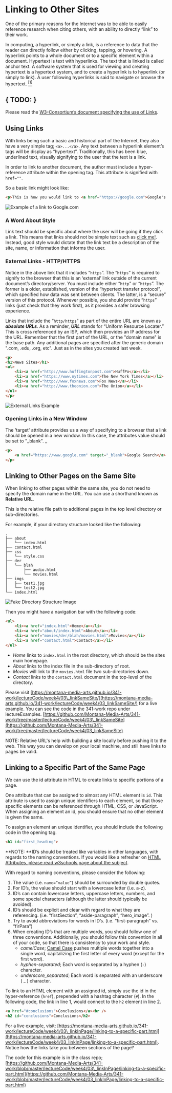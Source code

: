 # Linking to Other Sites
One of the primary reasons for the Internet was to be able to easily reference research when citing others, with an ability to directly “link” to their work.

In computing, a hyperlink, or simply a link, is a reference to data that the reader can directly follow either by clicking, tapping, or hovering. A hyperlink points to a whole document or to a specific element within a document. Hypertext is text with hyperlinks. The text that is linked is called anchor text. A software system that is used for viewing and creating hypertext is a hypertext system, and to create a hyperlink is to hyperlink (or simply to link). A user following hyperlinks is said to navigate or browse the hypertext. [<sup>[1]</sup>](https://en.wikipedia.org/wiki/Hyperlink "Wikipedia - Hyperlink")

## { TODO: }
Please read the [W3-Consortium’s document specifying the use of Links](https://www.w3.org/TR/html401/struct/links.html "W3-Consortium - Links").

## Using Links
With links being such a basic and historical part of the Internet, they  also have a very simple tag; `<a>...</a>`. Any text between a hyperlink element’s tags will be display as “hypertext”. Traditionally, this has been blue, underlined text, visually signifying to the user that the text is a link.

In order to link to another document, the author must include a hyper-reference attribute within the opening tag. This attribute is signified with `href=""`.

So a basic link might look like:
```html
<p>This is how you would link to <a href="https://google.com">Google's Homepage</a><p>
```
![Example of a link to Google.com](imgs/basicLink.png)

### A Word About Style
Link text should be specific about where the user will be going if they click a link. This means that links should not be simple text such as [click me!](#). Instead, good style would dictate that the link text be a description of the site, name, or information that informs the user.

### External Links - HTTP/HTTPS
Notice in the above link that it includes “`https`”. The “`https`” is required to signify to the browser that this is an ‘external’ link outside of the current document’s directory/server. You must include either “`http`” or “`https`”. The former is a older, established, version of the “hypertext transfer protocol”, which specified how data was sent between clients. The latter, is a “secure” version of this protocol. Whenever possible, you should provide “`https`” links (just check that they work first), as it provides a safer browsing experience.

Links that include the “`http/https`” as part of the entire URL are known as **_absolute URLs_**.
As a reminder, **_URL_** stands for “Uniform Resource Locater.” This is cross referenced by an ISP, which then provides an IP address for the URL.
Remember that the first part of the URL, or the "domain name" is the base path. Any additional pages are specified after the generic domain ".com, .edu, .org, etc". Just as in the sites you created last week.

```html
<p>
<h1>News Sites</h1>
<ul>
    <li><a href="http://www.huffingtonpost.com">HuffPo</a></li>
    <li><a href="https://www.nytimes.com">The New York Times</a></li>
    <li><a href="http://www.foxnews.com">Fox News</a></li>
    <li><a href="http://www.theonion.com">The Onion</a></li>
</ul>
</p>
```
![External Links Example](imgs/externalLinks.png)

### Opening Links in a New Window
The 'target' attribute provides us a way of specifying to a browser that a link should be opened in a new window.
In this case, the attributes value should be set to "_blank". _
```html
<p>
    <a href="https://www.google.com" target="_blank">Google Search</a> (opens in new window)
</p>
```

## Linking to Other Pages on the Same Site
When linking to other pages within the same site, you do not need to specify the domain name in the URL. You can use a shorthand known as **Relative URL**.

This is the relative file path to additional pages in the top level directory or sub-directories.

For example, if your directory structure looked like the following:
```
.
├── about
│   └── index.html
├── contact.html
├── css
│   └── style.css
├── der
│   └── blah
│       ├── audio.html
│       └── movies.html
├── imgs
│   ├── test1.jpg
│   └── test2.jpg
└── index.html
```
![Fake Directory Structure Image](imgs/fakeDirectory.png)

Then you might have a navigation bar with the following code:
```html
<ul>
    <li><a href="index.html">Home</a></li>
    <li><a href="about/index.html">About</a></li>
    <li><a href="movies/der/blah/movies.html">Movies</a></li>
    <li><a href="contact.html">Contact</a></li>
</ul>
```

- _Home_ links to `index.html` in the root directory, which should be the sites main homepage. 
- _About_ links to the index file in the sub-directory of root.
- _Movies_ will link to the `movies.html` file two sub-directories down. 
- _Contact_ links to the `contact.html` document in the top-level of the directory. 

Please visit [https://montana-media-arts.github.io/341-work/lectureCode/week4/03\_linkSameSite/](https://montana-media-arts.github.io/341-work/lectureCode/week4/03_linkSameSite/) for a live example. 
You can see the code in the 341-work repo under lectureExamples. [https://github.com/Montana-Media-Arts/341-work/tree/master/lectureCode/week4/03\_linkSameSite](https://github.com/Montana-Media-Arts/341-work/tree/master/lectureCode/week4/03_linkSameSite)

NOTE: Relative URL's help with building a site locally before pushing it to the web. This way you can develop on your local machine, and still have links to pages be valid.

## Linking to a Specific Part of the Same Page
We can use the id attribute in HTML to create links to specific portions of a page.

One attribute that can be assigned to almost any HTML element is `id`. This attribute is used to assign unique identifiers to each element, so that those specific elements can be referenced through HTML, CSS, or JavaScript. When assigning an element an id, you should ensure that no other element is given the same. 

To assign an element an unique identifier, you should include the following code in the opening tag. 
```html
<h1 id="first_heading">
```

**NOTE: **ID’s should be treated like variables in other languages, with regards to the naming conventions. If you would like a refresher on [HTML Attributes, please read w3schools page about the subject](http://www.w3schools.com/html/html_attributes.asp). 

With regard to naming conventions, please consider the following:
1. The value (i.e. `name=“value”`) should be surrounded by double quotes. 
2. For ID’s, the value should start with a lowercase letter (i.e. a-z).
3. ID’s can contain lowercase letters, uppercase letters, numbers, and some special characters (although the latter should typically be avoided).
4. ID’s should be explicit and clear with regard to what they are referencing. (i.e. “firstSection”, “aside-paragraph”, “hero_image”. )
5. Try to avoid abbreviations for words in ID’s. (i.e. “first-paragraph” vs. “firPara”)
6. When creating ID’s that are multiple words, you should follow one of three conventions. Additionally, you should follow this convention in all of your code, so that there is consistency to your work and style.	
	-  _camelCase_; [Camel Case](https://en.wikipedia.org/wiki/Camel_case) pushes multiple words together into a single word, capitalizing the first letter of every word (except for the first word).
	- _hyphen-separated_; Each word is separated by a hyphen (`-`) character.
	- _underscore_separated_; Each word is separated with an underscore ( _ ) character. 

To link to an HTML element with an assigned id, simply use the id in the hyper-reference (`href`), prepended with a hashtag character (`#`).  In the following code, the link in line 1, would connect to the `h2` element in line 2. 
```html
<a href="#conclusions">Conclusions</a><br />
<h2 id="conclusions">Conclusions</h2>
```

For a live example, visit: [https://montana-media-arts.github.io/341-work/lectureCode/week4/03\_linkInPage/linking-to-a-specific-part.html](https://montana-media-arts.github.io/341-work/lectureCode/week4/03_linkInPage/linking-to-a-specific-part.html). Notice how the links take you between sections of the page?

The code for this example is in the class repo; [https://github.com/Montana-Media-Arts/341-work/blob/master/lectureCode/week4/03\_linkInPage/linking-to-a-specific-part.html](https://github.com/Montana-Media-Arts/341-work/blob/master/lectureCode/week4/03_linkInPage/linking-to-a-specific-part.html)